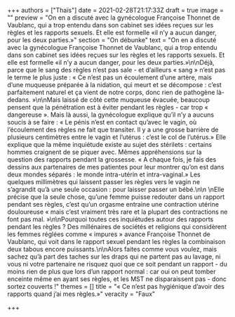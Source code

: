 +++
authors = ["Thaïs"]
date = 2021-02-28T21:17:33Z
draft = true
image = ""
preview = "On en a discuté avec la gynécologue Françoise Thonnet de Vaublanc, qui a trop entendu dans son cabinet ses idées reçues sur les règles et les rapports sexuels. Et elle est formelle «il n’y a aucun danger, pour les deux parties.»"
section = "On débunke"
text = "On en a discuté avec la gynécologue Françoise Thonnet de Vaublanc, qui a trop entendu dans son cabinet ses idées reçues sur les règles et les rapports sexuels. Et elle est formelle «il n’y a aucun danger, pour les deux parties.»\n\nDéjà, parce que le sang des règles n’est pas sale - et d’ailleurs « sang » n’est pas le terme le plus juste : « Ce n’est pas un écoulement d’une artère, mais d’une muqueuse préparée à la nidation, qui meurt et se décompose : c’est parfaitement naturel et ça vient de notre corps, donc rien de pathogène là-dedans. »\n\nMais laissé de côté cette muqueuse évacuée, beaucoup pensent que la pénétration est à éviter pendant les règles - car trop « dangereuse ». Mais là aussi, la gynécologue explique qu’il n’y a aucuns soucis à se faire : « Le pénis n’est en contact qu’avec le vagin, où l’écoulement des règles ne fait que transiter. Il y a une grosse barrière de plusieurs centimètres entre le vagin et l’utérus : c’est le col de l’utérus.» Elle explique que la même inquiétude existe au sujet des stérilets : certains hommes craignent de se piquer avec. Mêmes appréhensions sur la question des rapports pendant la grossesse. « A chaque fois, je fais des dessins aux partenaires de mes patientes pour leur montrer qu’on est dans deux mondes séparés : le monde intra-utérin et intra-vaginal.» Les quelques millimètres qui laissent passer les règles vers le vagin ne s’agrandit qu’à une seule occasion : pour laisser passer un bébé.\n\n  \nElle précise que la seule chose, qu’une femme puisse redouter dans un rapport pendant ses règles, c’est qu’un orgasme entraine une contraction utérine douloureuse « mais c’est vraiment très rare et la plupart des contractions ne font pas mal. »\n\nPourquoi toutes ces inquiétudes autour des rapports pendant les règles ? Des millénaires de sociétés et religions qui considèrent les femmes réglées comme « impures » avance Françoise Thonnet de Vaublanc, qui voit dans le rapport sexuel pendant les règles la combinaison deux tabous encore puissants.\n\nAlors faites comme vous voulez, mais sachez qu’à part des taches sur les draps qui ne partent pas au lavage, ni vous ni votre partenaire ne risquez quoi que ce soit pendant un rapport - du moins rien de plus que lors d’un rapport normal : car oui on peut tomber enceinte même en ayant ses règles, et les MST ne disparaissent pas - donc sortez couverts !"
themes = []
title = "« Ce n’est pas hygiénique d’avoir des rapports quand j’ai mes règles.»"
veracity = "Faux"

+++
